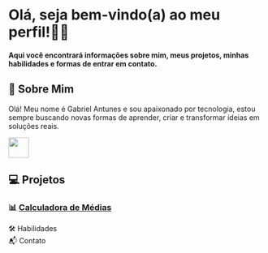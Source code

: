# Olá, seja bem-vindo(a) ao meu perfil!👨‍💻
#### Aqui você encontrará informações sobre mim, meus projetos, minhas habilidades e formas de entrar em contato.

## 👋 Sobre Mim
Olá! Meu nome é Gabriel Antunes e sou apaixonado por tecnologia, estou sempre buscando novas formas de aprender, criar e transformar ideias em soluções reais.

<img src="https://upload.wikimedia.org/wikipedia/en/3/30/Java_programming_language_logo.svg" width="40"/>

## 💻 Projetos  
### 📊 [Calculadora de Médias](https://github.com/antunesdvz/calculadora-de-medias)

🛠️ Habilidades  
📬 Contato



